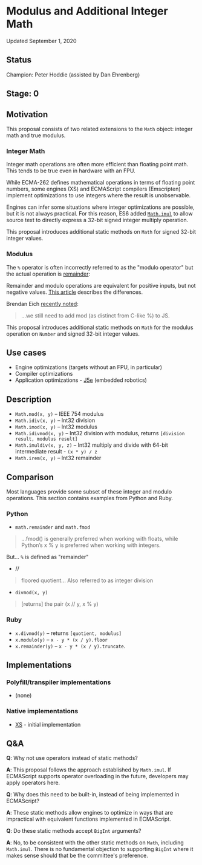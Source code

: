 # Modulus and Additional Integer Math
Updated September 1, 2020

## Status

Champion: Peter Hoddie (assisted by Dan Ehrenberg)

## Stage: 0

## Motivation
This proposal consists of two related extensions to the `Math` object: integer math and true modulus.

### Integer Math
Integer math operations are often more efficient than floating point math. This tends to be true even in hardware with an FPU.

While ECMA-262 defines mathematical operations in terms of floating point numbers, some engines (XS) and ECMAScript compilers (Emscripten) implement optimizations to use integers where the result is unobservable.

Engines can infer some situations where integer optimizations are possible, but it is not always practical. For this reason, ES6 added [`Math.imul`](https://tc39.es/ecma262/#sec-math.imul) to allow source text to directly express a 32-bit signed integer multiply operation.

This proposal introduces additional static methods on `Math` for signed 32-bit integer values.

### Modulus
The `%` operator is often incorrectly referred to as the "modulo operator" but the actual operation is [remainder](https://tc39.es/ecma262/#sec-numeric-types-number-remainder):

Remainder and modulo operations are equivalent for positive inputs, but not negative values. [This article](https://rob.conery.io/2018/08/21/mod-and-remainder-are-not-the-same) describes the differences.

Brendan Eich [recently noted](https://twitter.com/BrendanEich/status/1295366640259874818):

> ...we still need to add mod (as distinct from C-like %) to JS.

This proposal introduces additional static methods on `Math` for the modulus operation on `Number` and signed 32-bit integer values.

## Use cases

- Engine optimizations (targets without an FPU, in particular)
- Compiler optimizations
- Application optimizations - [J5e](https://j5e.dev) (embedded robotics)

## Description

- `Math.mod(x, y)` – IEEE 754 modulus
- `Math.idiv(x, y)` – Int32 division
- `Math.imod(x, y)` – Int32 modulus
- `Math.idivmod(x, y)` – Int32 division with modulus, returns `[division result, modulus result]`
- `Math.imuldiv(x, y, z)` – Int32 multiply and divide with 64-bit intermediate result -  `(x * y) / z`
- `Math.irem(x, y)` – Int32 remainder

## Comparison

Most languages provide some subset of these integer and modulo operations. This section contains examples from Python and Ruby.

### Python

- `math.remainder` and `math.fmod`

> ...fmod() is generally preferred when working with floats, while Python’s x % y is preferred when working with integers.

But... `%` is defined as "remainder"

- //

> floored quotient... Also referred to as integer division

- `divmod(x, y)`

> [returns] the pair (x // y, x % y)

### Ruby

- `x.divmod(y)` – returns `[quotient, modulus]`
- `x.modulo(y)` – `x - y * (x / y).floor`
- `x.remainder(y)` – `x - y * (x / y).truncate`.

## Implementations

### Polyfill/transpiler implementations

- (none)

### Native implementations

- [XS](https://github.com/Moddable-OpenSource/moddable/blob/e9b1ea4a4f09782b9af3526063968657483bfbdd/xs/sources/xsMath.c#L296-L382) - initial implementation

## Q&A

**Q**: Why not use operators instead of static methods?

**A**: This proposal follows the approach established by `Math.imul`. If ECMAScript supports operator overloading in the future, developers may apply operators here.

**Q**: Why does this need to be built-in, instead of being implemented in ECMAScript?

**A**: These static methods allow engines to optimize in ways that are impractical with equivalent functions implemented in ECMAScript.

**Q**: Do these static methods accept `BigInt` arguments?

**A**: No, to be consistent with the other static methods on `Math`, including `Math.imul`. There is no fundamental objection to supporting `BigInt` where it makes sense should that be the committee's preference.
